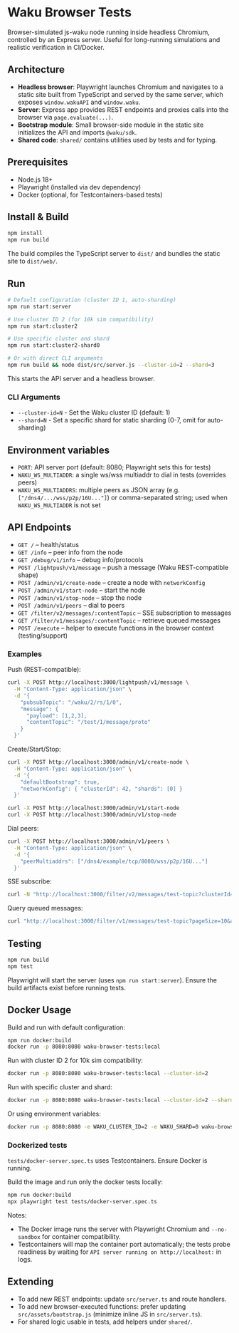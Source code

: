 # Waku Browser Tests

Browser-simulated js-waku node running inside headless Chromium, controlled by an Express server. Useful for long-running simulations and realistic verification in CI/Docker.

## Architecture

- **Headless browser**: Playwright launches Chromium and navigates to a static site built from TypeScript and served by the same server, which exposes `window.wakuAPI` and `window.waku`.
- **Server**: Express app provides REST endpoints and proxies calls into the browser via `page.evaluate(...)`.
- **Bootstrap module**: Small browser-side module in the static site initializes the API and imports `@waku/sdk`.
- **Shared code**: `shared/` contains utilities used by tests and for typing.

## Prerequisites

- Node.js 18+
- Playwright (installed via dev dependency)
- Docker (optional, for Testcontainers-based tests)

## Install & Build

```bash
npm install
npm run build
```

The build compiles the TypeScript server to `dist/` and bundles the static site to `dist/web/`.

## Run

```bash
# Default configuration (cluster ID 1, auto-sharding)
npm run start:server

# Use cluster ID 2 (for 10k sim compatibility)
npm run start:cluster2

# Use specific cluster and shard
npm run start:cluster2-shard0

# Or with direct CLI arguments
npm run build && node dist/src/server.js --cluster-id=2 --shard=3
```

This starts the API server and a headless browser.

### CLI Arguments

- `--cluster-id=N` - Set the Waku cluster ID (default: 1)
- `--shard=N` - Set a specific shard for static sharding (0-7, omit for auto-sharding)

## Environment variables

- `PORT`: API server port (default: 8080; Playwright sets this for tests)
- `WAKU_WS_MULTIADDR`: a single ws/wss multiaddr to dial in tests (overrides peers)
- `WAKU_WS_MULTIADDRS`: multiple peers as JSON array (e.g. `["/dns4/.../wss/p2p/16U..."]`) or comma-separated string; used when `WAKU_WS_MULTIADDR` is not set

## API Endpoints

- `GET /` – health/status
- `GET /info` – peer info from the node
- `GET /debug/v1/info` – debug info/protocols
- `POST /lightpush/v1/message` – push a message (Waku REST-compatible shape)
- `POST /admin/v1/create-node` – create a node with `networkConfig`
- `POST /admin/v1/start-node` – start the node
- `POST /admin/v1/stop-node` – stop the node
- `POST /admin/v1/peers` – dial to peers
- `GET /filter/v2/messages/:contentTopic` – SSE subscription to messages
- `GET /filter/v1/messages/:contentTopic` – retrieve queued messages
- `POST /execute` – helper to execute functions in the browser context (testing/support)

### Examples

Push (REST-compatible):

```bash
curl -X POST http://localhost:3000/lightpush/v1/message \
  -H "Content-Type: application/json" \
  -d '{
    "pubsubTopic": "/waku/2/rs/1/0",
    "message": {
      "payload": [1,2,3],
      "contentTopic": "/test/1/message/proto"
    }
  }'
```

Create/Start/Stop:

```bash
curl -X POST http://localhost:3000/admin/v1/create-node \
  -H "Content-Type: application/json" \
  -d '{
    "defaultBootstrap": true,
    "networkConfig": { "clusterId": 42, "shards": [0] }
  }'

curl -X POST http://localhost:3000/admin/v1/start-node
curl -X POST http://localhost:3000/admin/v1/stop-node
```

Dial peers:

```bash
curl -X POST http://localhost:3000/admin/v1/peers \
  -H "Content-Type: application/json" \
  -d '{
    "peerMultiaddrs": ["/dns4/example/tcp/8000/wss/p2p/16U..."]
  }'
```

SSE subscribe:

```bash
curl -N "http://localhost:3000/filter/v2/messages/test-topic?clusterId=1&shard=0"
```

Query queued messages:

```bash
curl "http://localhost:3000/filter/v1/messages/test-topic?pageSize=10&ascending=true"
```

## Testing

```bash
npm run build
npm test
```

Playwright will start the server (uses `npm run start:server`). Ensure the build artifacts exist before running tests.

## Docker Usage

Build and run with default configuration:

```bash
npm run docker:build
docker run -p 8080:8080 waku-browser-tests:local
```

Run with cluster ID 2 for 10k sim compatibility:

```bash
docker run -p 8080:8080 waku-browser-tests:local --cluster-id=2
```

Run with specific cluster and shard:

```bash
docker run -p 8080:8080 waku-browser-tests:local --cluster-id=2 --shard=0
```

Or using environment variables:

```bash
docker run -p 8080:8080 -e WAKU_CLUSTER_ID=2 -e WAKU_SHARD=0 waku-browser-tests:local
```

### Dockerized tests

`tests/docker-server.spec.ts` uses Testcontainers. Ensure Docker is running.

Build the image and run only the docker tests locally:

```bash
npm run docker:build
npx playwright test tests/docker-server.spec.ts
```

Notes:
- The Docker image runs the server with Playwright Chromium and `--no-sandbox` for container compatibility.
- Testcontainers will map the container port automatically; the tests probe readiness by waiting for `API server running on http://localhost:` in logs.

## Extending

- To add new REST endpoints: update `src/server.ts` and route handlers.
- To add new browser-executed functions: prefer updating `src/assets/bootstrap.js` (minimize inline JS in `src/server.ts`).
- For shared logic usable in tests, add helpers under `shared/`.


